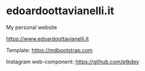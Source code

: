 # edoardoottavianelli.it
My personal website

https://www.edoardoottavianelli.it

Template: https://mdbootstrap.com

Instagram web-component: https://github.com/ptkdev
